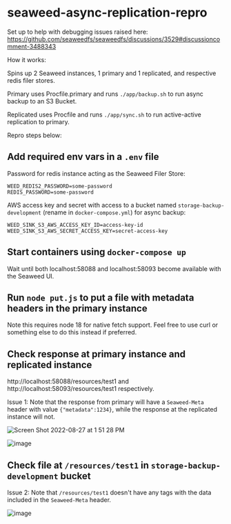 # seaweed-async-replication-repro

Set up to help with debugging issues raised here: https://github.com/seaweedfs/seaweedfs/discussions/3529#discussioncomment-3488343

How it works:

Spins up 2 Seaweed instances, 1 primary and 1 replicated, and respective redis filer stores. 

Primary uses Procfile.primary and runs `./app/backup.sh` to run async backup to an S3 Bucket.

Replicated uses Procfile and runs `./app/sync.sh` to run active-active replication to primary.

Repro steps below:

## Add required env vars in a `.env` file

Password for redis instance acting as the Seaweed Filer Store:

```
WEED_REDIS2_PASSWORD=some-password
REDIS_PASSWORD=some-password
```

AWS access key and secret with access to a bucket named `storage-backup-development` (rename in `docker-compose.yml`) for async backup:

```
WEED_SINK_S3_AWS_ACCESS_KEY_ID=access-key-id
WEED_SINK_S3_AWS_SECRET_ACCESS_KEY=secret-access-key
```

## Start containers using `docker-compose up`

Wait until both localhost:58088 and localhost:58093 become available with the Seaweed UI.

## Run `node put.js` to put a file with metadata headers in the primary instance

Note this requires node 18 for native fetch support. Feel free to use curl or something else to do this instead if preferred.

## Check response at primary instance and replicated instance

http://localhost:58088/resources/test1 and http://localhost:58093/resources/test1 respectively.

Issue 1: Note that the response from primary will have a `Seaweed-Meta` header with value `{"metadata":1234}`, while the response at the replicated instance will not.

![Screen Shot 2022-08-27 at 1 51 28 PM](https://user-images.githubusercontent.com/6934200/187047569-6941dac4-b753-4042-ab53-f135eefacf26.png)

![image](https://user-images.githubusercontent.com/6934200/187047576-e5069398-9700-4111-a9aa-2d878224b9f7.png)

## Check file at `/resources/test1` in `storage-backup-development` bucket 

Issue 2: Note that `/resources/test1` doesn't have any tags with the data included in the `Seaweed-Meta` header.

![image](https://user-images.githubusercontent.com/6934200/187047596-bdfbc790-91e5-45d4-9cb0-d91d737451cb.png)

